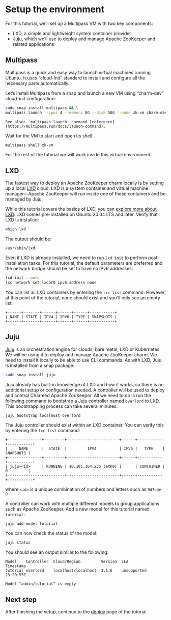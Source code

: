 # Setup the environment

For this tutorial, we’ll set up a Multipass VM with two key components:

* LXD, a simple and lightweight system container provider
* Juju, which we’ll use to deploy and manage Apache ZooKeeper and related applications

## Multipass

Multipass is a quick and easy way to launch virtual machines running Ubuntu.
It uses “cloud-init” standard to install and configure all the necessary parts automatically.

Let’s install Multipass from a snap and launch a new VM using “charm-dev” cloud-init configuration:

```bash
sudo snap install multipass && \
multipass launch --cpus 4 --memory 8G --disk 50G --name zk-vm charm-dev
```

```{note}
See also: `multipass launch` command [reference](https://multipass.run/docs/launch-command).
```

Wait for the VM to start and open its shell:

```bash
multipass shell zk-vm
```

For the rest of the tutorial we will work inside this virtual environment.

## LXD

The fastest way to deploy an Apache ZooKeeper charm locally is by setting up a local [LXD](https://canonical.com/lxd) cloud.
LXD is a system container and virtual machine manager—Apache ZooKeeper will run inside one of these containers and be managed by Juju.

While this tutorial covers the basics of LXD, you can [explore more about LXD](https://linuxcontainers.org/lxd/getting-started-cli/). LXD comes pre-installed on Ubuntu 20.04 LTS and later.
Verify that LXD is installed:

```bash
which lxd
```

The output should be:

```text
/usr/sbin/lxd
```

Even if LXD is already installed, we need to run `lxd init` to perform post-installation tasks.
For this tutorial, the default parameters are preferred and the network bridge should be set to have no IPv6 addresses:

```bash
lxd init --auto
lxc network set lxdbr0 ipv6.address none
```

You can list all LXD containers by entering the `lxc list` command.
However, at this point of the tutorial, none should exist and you'll only see an empty list:

```text
+------+-------+------+------+------+-----------+
| NAME | STATE | IPV4 | IPV6 | TYPE | SNAPSHOTS |
+------+-------+------+------+------+-----------+
```

## Juju

[Juju](https://juju.is/) is an orchestration engine for clouds, bare metal, LXD or Kubernetes.
We will be using it to deploy and manage Apache ZooKeeper charm.
We need to install it locally to be able to use CLI commands.
As with LXD, Juju is installed from a snap package:

```bash
sudo snap install juju
```

Juju already has built-in knowledge of LXD and how it works, so there is no additional setup or configuration needed.
A controller will be used to deploy and control Charmed Apache ZooKeeper.
All we need to do is run the following command to bootstrap a Juju controller named `overlord` to LXD.
This bootstrapping process can take several minutes:

```bash
juju bootstrap localhost overlord
```

The Juju controller should exist within an LXD container.
You can verify this by entering the `lxc list` command:

```text
+---------------+---------+-----------------------+------+-----------+-----------+
|     NAME      |  STATE  |         IPV4          | IPV6 |   TYPE    | SNAPSHOTS |
+---------------+---------+-----------------------+------+-----------+-----------+
| juju-<id>     | RUNNING | 10.105.164.235 (eth0) |      | CONTAINER | 0         |
+---------------+---------+-----------------------+------+-----------+-----------+
```

where `<id>` is a unique combination of numbers and letters such as `9d7e4e-0`

A controller can work with multiple different models to group applications such as Apache ZooKeeper.
Add a new model for this tutorial named `tutorial`:

```shell
juju add-model tutorial
```

You can now check the status of the model:

```bash
juju status
```

You should see an output similar to the following:

```text
Model    Controller  Cloud/Region         Version  SLA          Timestamp
tutorial overlord    localhost/localhost  3.1.6    unsupported  23:20:53Z

Model "admin/tutorial" is empty.
```

## Next step

After finishing the setup, continue to the [deploy](deploy) page of the tutorial.
